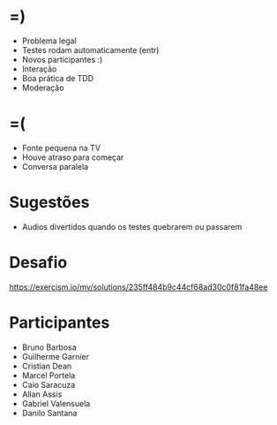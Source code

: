 =)
==

- Problema legal
- Testes rodam automaticamente (entr)
- Novos participantes :)
- Interação
- Boa prática de TDD
- Moderação

=(
==

- Fonte pequena na TV
- Houve atraso para começar
- Conversa paralela

Sugestões
=========

- Audios divertidos quando os testes quebrarem ou passarem

Desafio
=======

https://exercism.io/my/solutions/235ff484b9c44cf68ad30c0f81fa48ee


Participantes
=============

- Bruno Barbosa
- Guilherme Garnier
- Cristian Dean
- Marcel Portela
- Caio Saracuza
- Allan Assis
- Gabriel Valensuela
- Danilo Santana